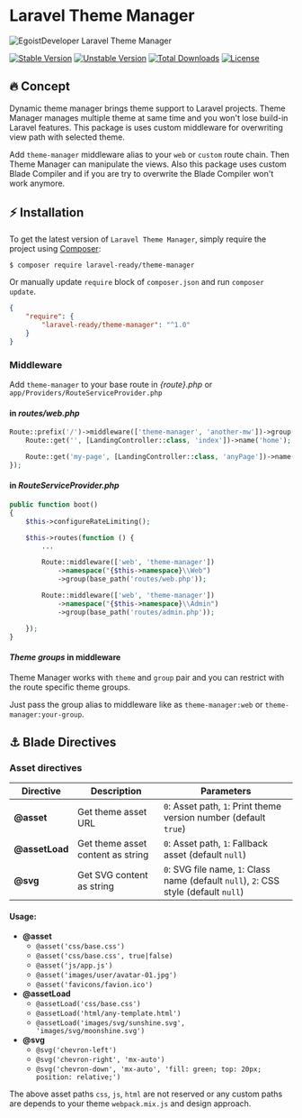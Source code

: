 # Laravel Theme Manager

![EgoistDeveloper Laravel Theme Manager](https://preview.dragon-code.pro/EgoistDeveloper/Laravel-Theme-Manager.svg?brand=laravel)

[![Stable Version][badge_stable]][link_packagist]
[![Unstable Version][badge_unstable]][link_packagist]
[![Total Downloads][badge_downloads]][link_packagist]
[![License][badge_license]][link_license]


## 🔥 Concept

Dynamic theme manager brings theme support to Laravel projects. Theme Manager manages multiple theme at same time and you won't lose build-in Laravel features. This package is uses custom middleware for overwriting view path with selected theme.

Add `theme-manager` middleware alias to your `web` or `custom` route chain. Then Theme Manager can manipulate the views. Also this package uses custom Blade Compiler and if you are try to overwrite the Blade Compiler won't work anymore.


## ⚡ Installation

To get the latest version of `Laravel Theme Manager`, simply require the project using [Composer](https://getcomposer.org):

```bash
$ composer require laravel-ready/theme-manager
```

Or manually update `require` block of `composer.json` and run `composer update`.

```json
{
    "require": {
        "laravel-ready/theme-manager": "^1.0"
    }
}
```

### Middleware

Add `theme-manager` to your base route in *{route}.php* or `app/Providers/RouteServiceProvider.php`

#### in *routes/web.php*

```php
Route::prefix('/')->middleware(['theme-manager', 'another-mw'])->group(function (){
    Route::get('', [LandingController::class, 'index'])->name('home');

    Route::get('my-page', [LandingController::class, 'anyPage'])->name('my-page');
});
```

#### in *RouteServiceProvider.php*

```php
public function boot()
{
    $this->configureRateLimiting();

    $this->routes(function () {
        ...

        Route::middleware(['web', 'theme-manager'])
            ->namespace("{$this->namespace}\\Web")
            ->group(base_path('routes/web.php'));

        Route::middleware(['web', 'theme-manager'])
            ->namespace("{$this->namespace}\\Admin")
            ->group(base_path('routes/admin.php'));

    });
}
```

#### *Theme groups* in middleware

Theme Manager works with `theme` and `group` pair and you can restrict with the route specific theme groups.

Just pass the group alias to middleware like as `theme-manager:web` or `theme-manager:your-group`.


## ⚓ Blade Directives

### Asset directives

| Directive | Description | Parameters |
| --------- | ----------- | ---------- |
| **@asset**     | Get theme asset URL | `0`: Asset path, `1`: Print theme version number (default `true`) |
| **@assetLoad** | Get theme asset content as string | `0`: Asset path, `1`: Fallback asset (default `null`) |
| **@svg**       | Get SVG content as string    | `0`: SVG file name, `1`: Class name (default `null`), `2`: CSS style (default `null`) |


#### Usage:

- **@asset**
  - `@asset('css/base.css')`
  - `@asset('css/base.css', true|false)`
  - `@asset('js/app.js')`
  - `@asset('images/user/avatar-01.jpg')`
  - `@asset('favicons/favion.ico')`
- **@assetLoad**
  - `@assetLoad('css/base.css')`
  - `@assetLoad('html/any-template.html')`
  - `@assetLoad('images/svg/sunshine.svg', 'images/svg/moonshine.svg')`
- **@svg**
  - `@svg('chevron-left')`
  - `@svg('chevron-right', 'mx-auto')`
  - `@svg('chevron-down', 'mx-auto', 'fill: green; top: 20px; position: relative;')`


The above asset paths `css`, `js`, `html` are not reserved or any custom paths are depends to your theme `webpack.mix.js` and design approach.


[badge_downloads]:      https://img.shields.io/packagist/dt/laravel-ready/theme-manager.svg?style=flat-square

[badge_license]:        https://img.shields.io/packagist/l/laravel-ready/theme-manager.svg?style=flat-square

[badge_stable]:         https://img.shields.io/github/v/release/laravel-ready/theme-manager?label=stable&style=flat-square

[badge_unstable]:       https://img.shields.io/badge/unstable-dev--main-orange?style=flat-square

[link_license]:         LICENSE

[link_packagist]:       https://packagist.org/packages/laravel-ready/theme-manager

